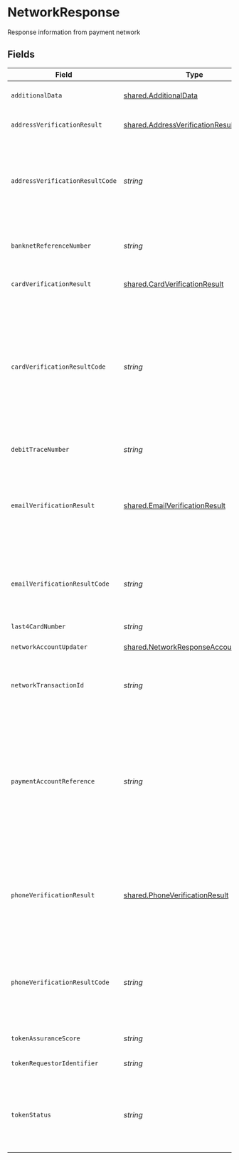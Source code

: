 # NetworkResponse

Response information from payment network


## Fields

| Field                                                                                                                                                                                                                                                                                                                                                                      | Type                                                                                                                                                                                                                                                                                                                                                                       | Required                                                                                                                                                                                                                                                                                                                                                                   | Description                                                                                                                                                                                                                                                                                                                                                                | Example                                                                                                                                                                                                                                                                                                                                                                    |
| -------------------------------------------------------------------------------------------------------------------------------------------------------------------------------------------------------------------------------------------------------------------------------------------------------------------------------------------------------------------------- | -------------------------------------------------------------------------------------------------------------------------------------------------------------------------------------------------------------------------------------------------------------------------------------------------------------------------------------------------------------------------- | -------------------------------------------------------------------------------------------------------------------------------------------------------------------------------------------------------------------------------------------------------------------------------------------------------------------------------------------------------------------------- | -------------------------------------------------------------------------------------------------------------------------------------------------------------------------------------------------------------------------------------------------------------------------------------------------------------------------------------------------------------------------- | -------------------------------------------------------------------------------------------------------------------------------------------------------------------------------------------------------------------------------------------------------------------------------------------------------------------------------------------------------------------------- |
| `additionalData`                                                                                                                                                                                                                                                                                                                                                           | [shared.AdditionalData](../../models/shared/additionaldata.md)                                                                                                                                                                                                                                                                                                             | :heavy_minus_sign:                                                                                                                                                                                                                                                                                                                                                         | Addition information receives from payment network.                                                                                                                                                                                                                                                                                                                        |                                                                                                                                                                                                                                                                                                                                                                            |
| `addressVerificationResult`                                                                                                                                                                                                                                                                                                                                                | [shared.AddressVerificationResult](../../models/shared/addressverificationresult.md)                                                                                                                                                                                                                                                                                       | :heavy_minus_sign:                                                                                                                                                                                                                                                                                                                                                         | Indicates if address provided matches the billing address                                                                                                                                                                                                                                                                                                                  |                                                                                                                                                                                                                                                                                                                                                                            |
| `addressVerificationResultCode`                                                                                                                                                                                                                                                                                                                                            | *string*                                                                                                                                                                                                                                                                                                                                                                   | :heavy_minus_sign:                                                                                                                                                                                                                                                                                                                                                         | Codifies authentication of the address related to the payment card account at the transaction location during the authorization phase of a payment transaction(e.g. Z = zip code match, A = address match).                                                                                                                                                                |                                                                                                                                                                                                                                                                                                                                                                            |
| `banknetReferenceNumber`                                                                                                                                                                                                                                                                                                                                                   | *string*                                                                                                                                                                                                                                                                                                                                                                   | :heavy_minus_sign:                                                                                                                                                                                                                                                                                                                                                         | Identifies the number assigned by MasterCard to each authorization message between a card acceptor and an issuer.                                                                                                                                                                                                                                                          |                                                                                                                                                                                                                                                                                                                                                                            |
| `cardVerificationResult`                                                                                                                                                                                                                                                                                                                                                   | [shared.CardVerificationResult](../../models/shared/cardverificationresult.md)                                                                                                                                                                                                                                                                                             | :heavy_minus_sign:                                                                                                                                                                                                                                                                                                                                                         | Indicates if the card verification values (CVV/CV2) matches                                                                                                                                                                                                                                                                                                                |                                                                                                                                                                                                                                                                                                                                                                            |
| `cardVerificationResultCode`                                                                                                                                                                                                                                                                                                                                               | *string*                                                                                                                                                                                                                                                                                                                                                                   | :heavy_minus_sign:                                                                                                                                                                                                                                                                                                                                                         | Codifies the results of the cardholder authentication match test within the processor.  Authentication test is based on whether the MasterCard Card Verification Character (CVC) or the Visa Card Verification Value (CVV) presented with the transaction matches what the Firm has on file for the card account (e.g., M = CVV2 matched, N = CVV2 did not match).         |                                                                                                                                                                                                                                                                                                                                                                            |
| `debitTraceNumber`                                                                                                                                                                                                                                                                                                                                                         | *string*                                                                                                                                                                                                                                                                                                                                                                   | :heavy_minus_sign:                                                                                                                                                                                                                                                                                                                                                         | Identifies a reference number generated at transaction time.                                                                                                                                                                                                                                                                                                               |                                                                                                                                                                                                                                                                                                                                                                            |
| `emailVerificationResult`                                                                                                                                                                                                                                                                                                                                                  | [shared.EmailVerificationResult](../../models/shared/emailverificationresult.md)                                                                                                                                                                                                                                                                                           | :heavy_minus_sign:                                                                                                                                                                                                                                                                                                                                                         | Provides the textual detail information of the issuer's authorization response code to a merchant when verifying the cardholder's email address to help authenticate transactions and prevent fraud. This is Amex only field.                                                                                                                                              |                                                                                                                                                                                                                                                                                                                                                                            |
| `emailVerificationResultCode`                                                                                                                                                                                                                                                                                                                                              | *string*                                                                                                                                                                                                                                                                                                                                                                   | :heavy_minus_sign:                                                                                                                                                                                                                                                                                                                                                         | Codifies the issuer's authorization response code to a merchant when verifying the cardholder's email address to help authenticate transactions and prevent fraud.This is Amex only field.                                                                                                                                                                                 |                                                                                                                                                                                                                                                                                                                                                                            |
| `last4CardNumber`                                                                                                                                                                                                                                                                                                                                                          | *string*                                                                                                                                                                                                                                                                                                                                                                   | :heavy_minus_sign:                                                                                                                                                                                                                                                                                                                                                         | Masked Card Number                                                                                                                                                                                                                                                                                                                                                         |                                                                                                                                                                                                                                                                                                                                                                            |
| `networkAccountUpdater`                                                                                                                                                                                                                                                                                                                                                    | [shared.NetworkResponseAccountUpdater](../../models/shared/networkresponseaccountupdater.md)                                                                                                                                                                                                                                                                               | :heavy_minus_sign:                                                                                                                                                                                                                                                                                                                                                         | Account update information as returned by the network                                                                                                                                                                                                                                                                                                                      |                                                                                                                                                                                                                                                                                                                                                                            |
| `networkTransactionId`                                                                                                                                                                                                                                                                                                                                                     | *string*                                                                                                                                                                                                                                                                                                                                                                   | :heavy_minus_sign:                                                                                                                                                                                                                                                                                                                                                         | A unique identifier for the transaction returned by the issuer. For Mastercard, this includes the    BanknetReferenceNumber.                                                                                                                                                                                                                                               |                                                                                                                                                                                                                                                                                                                                                                            |
| `paymentAccountReference`                                                                                                                                                                                                                                                                                                                                                  | *string*                                                                                                                                                                                                                                                                                                                                                                   | :heavy_minus_sign:                                                                                                                                                                                                                                                                                                                                                         | A unique identifier associated with a specific cardholder primary account number (PAN) used to link a payment account represented by that PAN to affiliated payment tokens. This 29 character identification number can be used in place of sensitive consumer identification fields, and transmitted across the payments ecosystem to facilitate consumer identification. | VI019876543210987654321098765                                                                                                                                                                                                                                                                                                                                              |
| `phoneVerificationResult`                                                                                                                                                                                                                                                                                                                                                  | [shared.PhoneVerificationResult](../../models/shared/phoneverificationresult.md)                                                                                                                                                                                                                                                                                           | :heavy_minus_sign:                                                                                                                                                                                                                                                                                                                                                         | Codifies the issuer's authorization response code to a merchant when verifying the cardholder's billing telephone number to help authenticate transactions and prevent fraud. This is Amex only field.                                                                                                                                                                     |                                                                                                                                                                                                                                                                                                                                                                            |
| `phoneVerificationResultCode`                                                                                                                                                                                                                                                                                                                                              | *string*                                                                                                                                                                                                                                                                                                                                                                   | :heavy_minus_sign:                                                                                                                                                                                                                                                                                                                                                         | Provides the textual detail information of the issuer's authorization response code to a merchant when verifying the cardholder's billing telephone number to help authenticate transactions and prevent fraud.This is Amex only field.                                                                                                                                    |                                                                                                                                                                                                                                                                                                                                                                            |
| `tokenAssuranceScore`                                                                                                                                                                                                                                                                                                                                                      | *string*                                                                                                                                                                                                                                                                                                                                                                   | :heavy_minus_sign:                                                                                                                                                                                                                                                                                                                                                         | Indicates assurance level associated with the token                                                                                                                                                                                                                                                                                                                        | 0                                                                                                                                                                                                                                                                                                                                                                          |
| `tokenRequestorIdentifier`                                                                                                                                                                                                                                                                                                                                                 | *string*                                                                                                                                                                                                                                                                                                                                                                   | :heavy_minus_sign:                                                                                                                                                                                                                                                                                                                                                         | Identifier for the merchant given by the token requestor                                                                                                                                                                                                                                                                                                                   | 98765432101                                                                                                                                                                                                                                                                                                                                                                |
| `tokenStatus`                                                                                                                                                                                                                                                                                                                                                              | *string*                                                                                                                                                                                                                                                                                                                                                                   | :heavy_minus_sign:                                                                                                                                                                                                                                                                                                                                                         | Indicates the status of the token. For Visa - A= Active for payment, I = Inactive for payment, S= Temporarily suspended for payments, D = Permanently deactivated for payments.                                                                                                                                                                                            | A                                                                                                                                                                                                                                                                                                                                                                          |